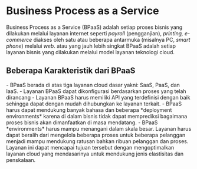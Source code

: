 <h1>Business Process as a Service</h1>

Business Process as a Service (BPaaS) adalah setiap proses bisnis yang dilakukan melalui layanan internet seperti *payroll* (pengganjian), *printing, e-commerce*  diakses oleh satu atau beberapa antarmuka (misalnya PC, *smart phone*) melalui *web*. atau yang jauh lebih singkat BPaaS adalah setiap layanan bisnis yang dilakukan melalui model layanan teknologi cloud. 

<h2>Beberapa Karakteristik dari BPaaS</h2>
 - BPaaS berada di atas tiga layanan cloud dasar yakni: SaaS, PaaS, dan IaaS.
 - Layanan BPaaS dapat dikonfigurasi berdasarkan proses yang telah dirancang
 - Layanan BPaaS harus memiliki API yang terdefinisi dengan baik sehingga dapat dengan mudah dihubungkan ke layanan terkait.
 - BPaaS harus dapat mendukung banyak bahasa dan beberapa *deployment environments* karena di dalam bisnis tidak dapat memprediksi bagaimana proses bisnis akan dimanfaatkan di masa mendatang.
 - BPaaS *environments* harus mampu menangani dalam skala besar. Layanan harus dapat beralih dari mengelola beberapa proses untuk beberapa pelanggan menjadi mampu mendukung ratusan bahkan ribuan pelanggan dan proses. Layanan ini dapat mencapai tujuan tersebut dengan mengoptimalkan layanan cloud yang mendasarinya untuk mendukung jenis elastisitas dan penskalaan. 

